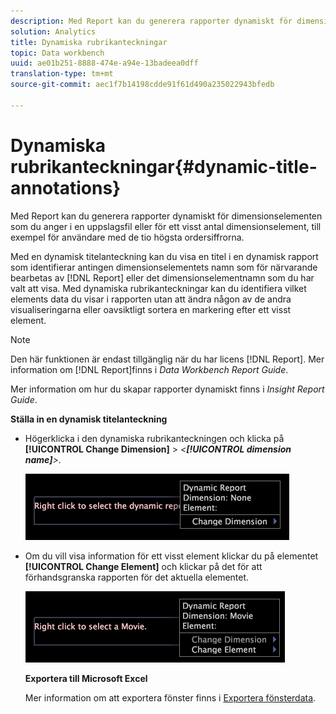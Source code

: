 ```yaml
---
description: Med Report kan du generera rapporter dynamiskt för dimensionselementen som du anger i en uppslagsfil eller för ett visst antal dimensionselement, till exempel för användare med de tio högsta ordersiffrorna.
solution: Analytics
title: Dynamiska rubrikanteckningar
topic: Data workbench
uuid: ae01b251-8888-474e-a94e-13badeea0dff
translation-type: tm+mt
source-git-commit: aec1f7b14198cdde91f61d490a235022943bfedb

---
```



# Dynamiska rubrikanteckningar{#dynamic-title-annotations}

Med Report kan du generera rapporter dynamiskt för dimensionselementen som du anger i en uppslagsfil eller för ett visst antal dimensionselement, till exempel för användare med de tio högsta ordersiffrorna.

Med en dynamisk titelanteckning kan du visa en titel i en dynamisk rapport som identifierar antingen dimensionselementets namn som för närvarande bearbetas av [!DNL Report] eller det dimensionselementnamn som du har valt att visa. Med dynamiska rubrikanteckningar kan du identifiera vilket elements data du visar i rapporten utan att ändra någon av de andra visualiseringarna eller oavsiktligt sortera en markering efter ett visst element.

>[!NOTE]
>
>Den här funktionen är endast tillgänglig när du har licens [!DNL Report]. Mer information om [!DNL Report]finns i *Data Workbench Report Guide*.

Mer information om hur du skapar rapporter dynamiskt finns i *Insight Report Guide*.

**Ställa in en dynamisk titelanteckning**

* Högerklicka i den dynamiska rubrikanteckningen och klicka på **[!UICONTROL Change Dimension]** > *&lt;**[!UICONTROL dimension name]**>*.

   ![](assets/mnu_DynamicTitle.png)

* Om du vill visa information för ett visst element klickar du på elementet **[!UICONTROL Change Element]** och klickar på det för att förhandsgranska rapporten för det aktuella elementet.

   ![](assets/mnu_DynamicTitle_Element.png)

   **Exportera till Microsoft Excel**

   Mer information om att exportera fönster finns i [Exportera fönsterdata](../../../../home/c-get-started/c-wk-win-wksp/c-exp-win-data.md#concept-8df61d64ed434cc5a499023c44197349).

